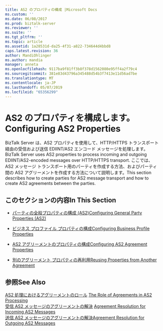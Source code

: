 ```yaml
---
title: AS2 のプロパティの構成 |Microsoft Docs
ms.custom: ''
ms.date: 06/08/2017
ms.prod: biztalk-server
ms.reviewer: ''
ms.suite: ''
ms.tgt_pltfrm: ''
ms.topic: article
ms.assetid: 1a28531d-da25-4f31-a822-734644d4bbd8
caps.latest.revision: 36
author: MandiOhlinger
ms.author: mandia
manager: anneta
ms.openlocfilehash: 9117ba9f81ff3b8f378d1562080e95ff4a2f79c4
ms.sourcegitcommit: 381e83d43796a345488d54b3f7413e11d56ad7be
ms.translationtype: MT
ms.contentlocale: ja-JP
ms.lasthandoff: 05/07/2019
ms.locfileid: "65356299"
---
```

# <a name="configuring-as2-properties"></a><span data-ttu-id="dbceb-102">AS2 のプロパティを構成します。</span><span class="sxs-lookup"><span data-stu-id="dbceb-102">Configuring AS2 Properties</span></span>
<span data-ttu-id="dbceb-103">BizTalk Server は、AS2 プロパティを使用して、HTTP/HTTPS トランスポート経由の受信および送信 EDIINT/AS2 エンコード メッセージを処理します。</span><span class="sxs-lookup"><span data-stu-id="dbceb-103">BizTalk Server uses AS2 properties to process incoming and outgoing EDIINT/AS2-encoded messages over HTTP/HTTPS transport.</span></span> <span data-ttu-id="dbceb-104">ここでは、AS2 メッセージ トランスポート用のパーティを作成する方法、およびパーティ間の AS2 アグリーメントを作成する方法について説明します。</span><span class="sxs-lookup"><span data-stu-id="dbceb-104">This section describes how to create parties for AS2 message transport and how to create AS2 agreements between the parties.</span></span>  
  
## <a name="in-this-section"></a><span data-ttu-id="dbceb-105">このセクションの内容</span><span class="sxs-lookup"><span data-stu-id="dbceb-105">In This Section</span></span>  
  
-   [<span data-ttu-id="dbceb-106">パーティの全般プロパティの構成 (AS2)</span><span class="sxs-lookup"><span data-stu-id="dbceb-106">Configuring General Party Properties (AS2)</span></span>](../core/configuring-general-party-properties-as2.md)  
  
-   [<span data-ttu-id="dbceb-107">ビジネス プロファイル プロパティの構成</span><span class="sxs-lookup"><span data-stu-id="dbceb-107">Configuring Business Profile Properties</span></span>](../core/configuring-business-profile-properties.md)  
  
-   [<span data-ttu-id="dbceb-108">AS2 アグリーメントのプロパティの構成</span><span class="sxs-lookup"><span data-stu-id="dbceb-108">Configuring AS2 Agreement Properties</span></span>](../core/configuring-as2-agreement-properties.md)  
  
-   [<span data-ttu-id="dbceb-109">別のアグリーメント プロパティの再利用</span><span class="sxs-lookup"><span data-stu-id="dbceb-109">Reusing Properties from Another Agreement</span></span>](../core/reusing-properties-from-another-agreement.md)  
  
## <a name="see-also"></a><span data-ttu-id="dbceb-110">参照</span><span class="sxs-lookup"><span data-stu-id="dbceb-110">See Also</span></span>  
 <span data-ttu-id="dbceb-111">[AS2 処理におけるアグリーメントのロール](../core/the-role-of-agreements-in-as2-processing.md) </span><span class="sxs-lookup"><span data-stu-id="dbceb-111">[The Role of Agreements in AS2 Processing](../core/the-role-of-agreements-in-as2-processing.md) </span></span>  
 <span data-ttu-id="dbceb-112">[受信 AS2 メッセージのアグリーメントの解決](../core/agreement-resolution-for-incoming-as2-messages.md) </span><span class="sxs-lookup"><span data-stu-id="dbceb-112">[Agreement Resolution for Incoming AS2 Messages](../core/agreement-resolution-for-incoming-as2-messages.md) </span></span>  
 [<span data-ttu-id="dbceb-113">送信 AS2 メッセージのアグリーメントの解決</span><span class="sxs-lookup"><span data-stu-id="dbceb-113">Agreement Resolution for Outgoing AS2 Messages</span></span>](../core/agreement-resolution-for-outgoing-as2-messages.md)